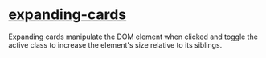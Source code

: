 # [expanding-cards](https://eshwarseerdat.github.io/expanding-cards/)

Expanding cards manipulate the DOM element when clicked and toggle the active class to increase the element's size relative to its siblings.
